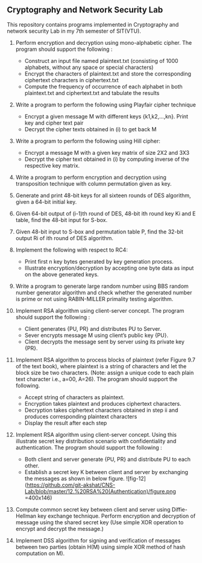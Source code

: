## Cryptography and Network Security Lab
This repository contains programs implemented in Cryptography and network security Lab in my 7th semester of SIT(VTU).


1. Perform encryption and decryption using mono-alphabetic cipher. The program should support the following :
    - Construct an input file named plaintext.txt (consisting of 1000 alphabets, without any space or special characters)
    - Encrypt the characters of plaintext.txt and store the corresponding ciphertext characters in ciphertext.txt
    - Compute the frequency of occurrence of each alphabet in both plaintext.txt and ciphertext.txt and tabulate the results


2. Write a program to perform the following using Playfair cipher technique
    - Encrypt a given message M with different keys {k1,k2,...,kn}. Print key and cipher text pair
    - Decrypt the cipher texts obtained in (i) to get back M


3. Write a program to perform the following using Hill cipher:
    - Encrypt a message M with a given key matrix of size 2X2 and 3X3
    - Decrypt the cipher text obtained in (i) by computing inverse of the respective key matrix.


4. Write a program to perform encryption and decryption using transposition technique with column permutation given as key.


5. Generate and print 48-bit keys for all sixteen rounds of DES algorithm, given a 64-bit initial key.


6. Given 64-bit output of (i-1)th round of DES, 48-bit ith round key Ki and E table, find the 48-bit input for S-box.


7. Given 48-bit input to S-box and permutation table P, find the 32-bit output Ri of ith round of DES algorithm.


8. Implement the following with respect to RC4:
    - Print first n key bytes generated by key generation process.
    - Illustrate encryption/decryption by accepting one byte data as input on the above generated keys.


9. Write a program to generate large random number using BBS random number generator algorithm and check whether the generated number is prime or not using RABIN-MILLER primality testing algorithm.


10. Implement RSA algorithm using client-server concept. The program should support the following :
    - Client generates {PU, PR} and distributes PU to Server.
    - Sever encrypts message M using client’s public key {PU}.
    - Client decrypts the message sent by server using its private key {PR}.


11. Implement RSA algorithm to process blocks of plaintext (refer Figure 9.7 of the text book), where plaintext is a string of characters and let the block size be two characters. (Note: assign a unique code to each plain text character i.e., a=00, A=26). The program should support the following.
    - Accept string of characters as plaintext.
    - Encryption takes plaintext and produces ciphertext characters.
    - Decryption takes ciphertext characters obtained in step ii and produces corresponding plaintext characters
    - Display the result after each step


12. Implement RSA algorithm using client-server concept. Using this illustrate secret key distribution scenario with confidentiality and authentication. The program should support the following :
    - Both client and server generate {PU, PR} and distribute PU to each other.
    - Establish a secret key K between client and server by exchanging the messages as shown in below figure.
    ![fig-12](https://github.com/git-akshat/CNS-Lab/blob/master/12.%20RSA%20(Authentication)/figure.png =400x146)


13. Compute common secret key between client and server using Diffie-Hellman key exchange technique. Perform encryption and decryption of message using the shared secret key (Use simple XOR operation to encrypt and decrypt the message.)


14. Implement DSS algorithm for signing and verification of messages between two parties (obtain H(M) using simple XOR method of hash computation on M).